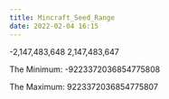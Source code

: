 ```yaml
---
title: Mincraft_Seed_Range
date: 2022-02-04 16:15
---
```

-2,147,483,648
2,147,483,647


The Minimum: -9223372036854775808

The Maximum: 9223372036854775807


